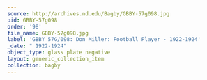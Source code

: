 ```yaml
---
source: http://archives.nd.edu/Bagby/GBBY-57g098.jpg
pid: GBBY-57g098
order: '98'
file_name: GBBY-57g098.jpg
label: 'GBBY 57G/098: Don Miller: Football Player - 1922-1924'
_date: " 1922-1924"
object_type: glass plate negative
layout: generic_collection_item
collection: bagby
---
```

